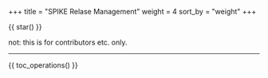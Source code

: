 +++
title = "SPIKE Relase Management"
weight = 4
sort_by = "weight"
+++

{{ star() }}

not: this is for contributors etc. only.

----

{{ toc_operations() }}